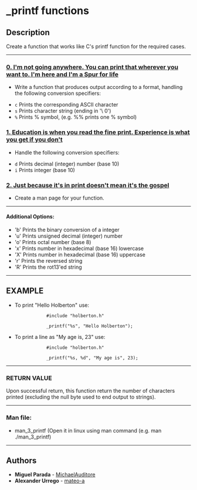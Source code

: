 
# _printf functions

## Description
Create a function that works like C's printf function for the required cases.

---

### [0. I'm not going anywhere. You can print that wherever you want to. I'm here and I'm a Spur for life](./_printf.c)
* Write a function that produces output according to a format, handling the following conversion specifiers:

-   `c` Prints the corresponding ASCII character
-   `s` Prints character string (ending in '\ 0')
-   `%` Prints % symbol, (e.g. %% prints one % symbol)


### [1. Education is when you read the fine print. Experience is what you get if you don't](./_printf.c)
* Handle the following conversion specifiers:
-   `d` Prints decimal (integer) number (base 10)
-   `i` Prints integer (base 10)


### [2. Just because it's in print doesn't mean it's the gospel](./man_3_printf)
* Create a man page for your function.

---

#### Additional Options:
-   'b' Prints the binary conversion of a integer
-   'u' Prints unsigned decimal (integer) number
-   'o' Prints octal number (base 8)
-   'x' Prints number in hexadecimal (base 16) lowercase
-   'X' Prints number in hexadecimal (base 16) uppercase
-   'r' Prints the reversed string
-   'R' Prints the rot13'ed string

---

## EXAMPLE

- To print "Hello Holberton" use:

                  #include "holberton.h"

                  _printf("%s", "Hello Holberton");


- To print a line as "My age is, 23" use:

                  #include "holberton.h"

                  _printf("%s, %d", "My age is", 23);
---

### RETURN VALUE

Upon successful return, this function return the number of characters printed (excluding the null byte used to end output to strings).

---


### Man file:

-   man_3_printf (Open it in linux using man command (e.g. man ./man_3_printf)

---

## Authors
* **Miguel Parada** - [MichaelAuditore](https://github.com/MichaelAuditore)
*  **Alexander Urrego** - [mateo-a](https://github.com/mateo-a)